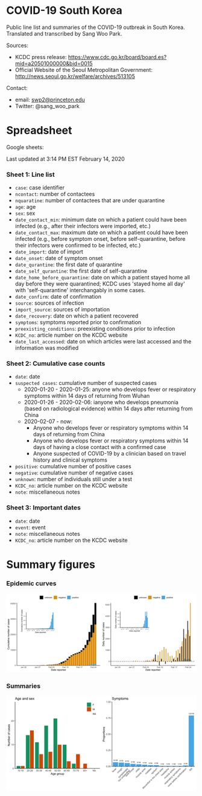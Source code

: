 # COVID-19 South Korea

Public line list and summaries of the COVID-19 outbreak in South Korea. Translated and transcribed by Sang Woo Park.

Sources:
* KCDC press release: https://www.cdc.go.kr/board/board.es?mid=a20501000000&bid=0015  
* Official Website of the Seoul Metropolitan Government: http://news.seoul.go.kr/welfare/archives/513105

Contact:
* email: swp2@princeton.edu  
* Twitter: @sang_woo_park

# Spreadsheet

Google sheets:

Last updated at 3:14 PM EST February 14, 2020 

### Sheet 1: Line list

* `case`: case identifier
* `ncontact`: number of contactees
* `nquaratine`: number of contactees that are under quarantine
* `age`: age
* `sex`: sex
* `date_contact_min`: minimum date on which a patient could have been infected (e.g., after their infectors were imported, etc.)
* `date_contact_max`: maximum date on which a patient could have been infected (e.g., before symptom onset, before self-quarantine, before their infectors were confirmed to be infected, etc.)
* `date_import`: date of import
* `date_onset`: date of symptom onset
* `date_qurantine`: the first date of quarantine
* `date_self_qurantine`: the first date of self-quarantine
* `date_home_before_quarantine`: date on which a patient stayed home all day before they were quarantined; KCDC uses 'stayed home all day' with 'self-quarantine' interchangably in some cases.
* `date_confirm`: date of confirmation
* `source`: sources of infection
* `import_source`: sources of importation
* `date_recovery`: date on which a patient recovered
* `symptoms`: symptoms reported prior to confirmation
* `preexisting_conditions`: preexisting conditions prior to infection
* `KCDC_no`: article number on the KCDC website
* `date_last_accessed`: date on which articles were last accessed and the information was modified

### Sheet 2: Cumulative case counts

* `date`: date
* `suspected cases`: cumulative number of suspected cases
  * 2020-01-20 - 2020-01-25: anyone who develops fever or respiratory symptoms within 14 days of returning from Wuhan
  * 2020-01-26 - 2020-02-06: ianyone who develops pneumonia (based on radiological evidence) within 14 days after returning from China
  * 2020-02-07 - now:
    * Anyone who develops fever or respiratory symptoms within 14 days of returning from China
    * Anyone who develops fever or respiratory symptoms within 14 days of having a close contact with a confirmed case
    * Anyone suspected of COVID-19 by a clinician based on travel history and clinical symptoms
* `positive`: cumulative number of positive cases
* `negative`: cumulative number of negative cases
* `unknown`: number of individuals still under a test
* `KCDC_no`: article number on the KCDC website
* `note`: miscellaneous notes

### Sheet 3: Important dates

* `date`: date
* `event`: event
* `note`: miscellaneous notes
* `KCDC_no`: article number on the KCDC website

# Summary figures

### Epidemic curves

![Epidemic curves](https://github.com/parksw3/COVID19-Korea/blob/master/figure_epidemic.png)

### Summaries

![Summaries](https://github.com/parksw3/COVID19-Korea/blob/master/figure_patient_summary.png)
